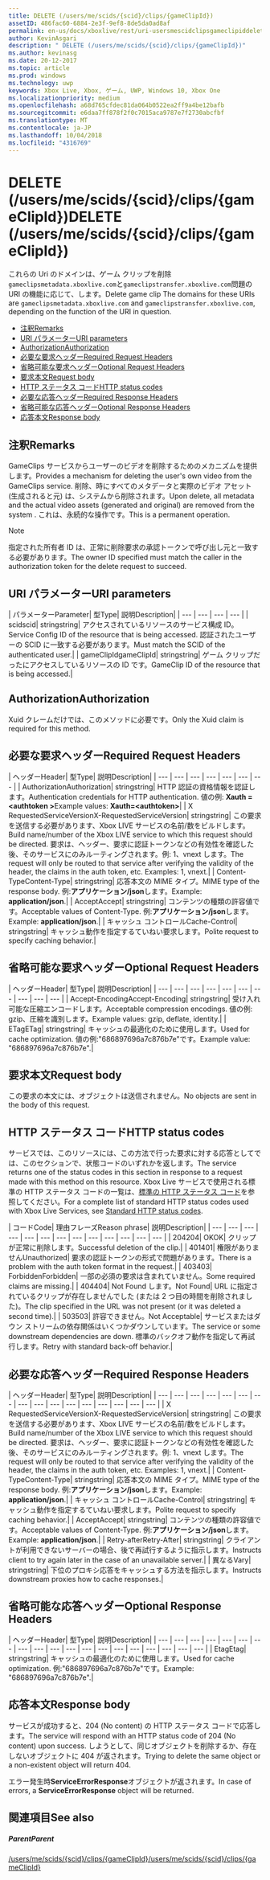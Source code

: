 ```yaml
---
title: DELETE (/users/me/scids/{scid}/clips/{gameClipId})
assetID: 486fac60-6884-2e3f-9ef8-8de5da0ad8af
permalink: en-us/docs/xboxlive/rest/uri-usersmescidclipsgameclipiddelete.html
author: KevinAsgari
description: " DELETE (/users/me/scids/{scid}/clips/{gameClipId})"
ms.author: kevinasg
ms.date: 20-12-2017
ms.topic: article
ms.prod: windows
ms.technology: uwp
keywords: Xbox Live, Xbox, ゲーム, UWP, Windows 10, Xbox One
ms.localizationpriority: medium
ms.openlocfilehash: a68d765cfdec81da064b0522ea2ff9a4be12bafb
ms.sourcegitcommit: e6daa7ff878f2f0c7015aca9787e7f2730abcfbf
ms.translationtype: MT
ms.contentlocale: ja-JP
ms.lasthandoff: 10/04/2018
ms.locfileid: "4316769"
---
```

# <a name="delete-usersmescidsscidclipsgameclipid"></a><span data-ttu-id="e72ca-104">DELETE (/users/me/scids/{scid}/clips/{gameClipId})</span><span class="sxs-lookup"><span data-stu-id="e72ca-104">DELETE (/users/me/scids/{scid}/clips/{gameClipId})</span></span>
<span data-ttu-id="e72ca-105">これらの Uri のドメインは、ゲーム クリップを削除`gameclipsmetadata.xboxlive.com`と`gameclipstransfer.xboxlive.com`問題の URI の機能に応じて、します。</span><span class="sxs-lookup"><span data-stu-id="e72ca-105">Delete game clip The domains for these URIs are `gameclipsmetadata.xboxlive.com` and `gameclipstransfer.xboxlive.com`, depending on the function of the URI in question.</span></span>
 
  * [<span data-ttu-id="e72ca-106">注釈</span><span class="sxs-lookup"><span data-stu-id="e72ca-106">Remarks</span></span>](#ID4EX)
  * [<span data-ttu-id="e72ca-107">URI パラメーター</span><span class="sxs-lookup"><span data-stu-id="e72ca-107">URI parameters</span></span>](#ID4ECB)
  * [<span data-ttu-id="e72ca-108">Authorization</span><span class="sxs-lookup"><span data-stu-id="e72ca-108">Authorization</span></span>](#ID4ENB)
  * [<span data-ttu-id="e72ca-109">必要な要求ヘッダー</span><span class="sxs-lookup"><span data-stu-id="e72ca-109">Required Request Headers</span></span>](#ID4EYB)
  * [<span data-ttu-id="e72ca-110">省略可能な要求ヘッダー</span><span class="sxs-lookup"><span data-stu-id="e72ca-110">Optional Request Headers</span></span>](#ID4EEE)
  * [<span data-ttu-id="e72ca-111">要求本文</span><span class="sxs-lookup"><span data-stu-id="e72ca-111">Request body</span></span>](#ID4ENF)
  * [<span data-ttu-id="e72ca-112">HTTP ステータス コード</span><span class="sxs-lookup"><span data-stu-id="e72ca-112">HTTP status codes</span></span>](#ID4EYF)
  * [<span data-ttu-id="e72ca-113">必要な応答ヘッダー</span><span class="sxs-lookup"><span data-stu-id="e72ca-113">Required Response Headers</span></span>](#ID4EIAAC)
  * [<span data-ttu-id="e72ca-114">省略可能な応答ヘッダー</span><span class="sxs-lookup"><span data-stu-id="e72ca-114">Optional Response Headers</span></span>](#ID4E2CAC)
  * [<span data-ttu-id="e72ca-115">応答本文</span><span class="sxs-lookup"><span data-stu-id="e72ca-115">Response body</span></span>](#ID4E2DAC)
 
<a id="ID4EX"></a>

 
## <a name="remarks"></a><span data-ttu-id="e72ca-116">注釈</span><span class="sxs-lookup"><span data-stu-id="e72ca-116">Remarks</span></span>
 
<span data-ttu-id="e72ca-117">GameClips サービスからユーザーのビデオを削除するためのメカニズムを提供します。</span><span class="sxs-lookup"><span data-stu-id="e72ca-117">Provides a mechanism for deleting the user's own video from the GameClips service.</span></span> <span data-ttu-id="e72ca-118">削除、時にすべてのメタデータと実際のビデオ アセット (生成されると元) は、システムから削除されます。</span><span class="sxs-lookup"><span data-stu-id="e72ca-118">Upon delete, all metadata and the actual video assets (generated and original) are removed from the system .</span></span> <span data-ttu-id="e72ca-119">これは、永続的な操作です。</span><span class="sxs-lookup"><span data-stu-id="e72ca-119">This is a permanent operation.</span></span> 

> [!NOTE] 
> <span data-ttu-id="e72ca-120">指定された所有者 ID は、正常に削除要求の承認トークンで呼び出し元と一致する必要があります。</span><span class="sxs-lookup"><span data-stu-id="e72ca-120">The owner ID specified must match the caller in the authorization token for the delete request to succeed.</span></span> 


  
<a id="ID4ECB"></a>

 
## <a name="uri-parameters"></a><span data-ttu-id="e72ca-121">URI パラメーター</span><span class="sxs-lookup"><span data-stu-id="e72ca-121">URI parameters</span></span>
 
| <span data-ttu-id="e72ca-122">パラメーター</span><span class="sxs-lookup"><span data-stu-id="e72ca-122">Parameter</span></span>| <span data-ttu-id="e72ca-123">型</span><span class="sxs-lookup"><span data-stu-id="e72ca-123">Type</span></span>| <span data-ttu-id="e72ca-124">説明</span><span class="sxs-lookup"><span data-stu-id="e72ca-124">Description</span></span>| 
| --- | --- | --- | --- | 
| <span data-ttu-id="e72ca-125">scid</span><span class="sxs-lookup"><span data-stu-id="e72ca-125">scid</span></span>| <span data-ttu-id="e72ca-126">string</span><span class="sxs-lookup"><span data-stu-id="e72ca-126">string</span></span>| <span data-ttu-id="e72ca-127">アクセスされているリソースのサービス構成 ID。</span><span class="sxs-lookup"><span data-stu-id="e72ca-127">Service Config ID of the resource that is being accessed.</span></span> <span data-ttu-id="e72ca-128">認証されたユーザーの SCID に一致する必要があります。</span><span class="sxs-lookup"><span data-stu-id="e72ca-128">Must match the SCID of the authenticated user.</span></span>| 
| <span data-ttu-id="e72ca-129">gameClipId</span><span class="sxs-lookup"><span data-stu-id="e72ca-129">gameClipId</span></span>| <span data-ttu-id="e72ca-130">string</span><span class="sxs-lookup"><span data-stu-id="e72ca-130">string</span></span>| <span data-ttu-id="e72ca-131">ゲーム クリップだったにアクセスしているリソースの ID です。</span><span class="sxs-lookup"><span data-stu-id="e72ca-131">GameClip ID of the resource that is being accessed.</span></span>| 
  
<a id="ID4ENB"></a>

 
## <a name="authorization"></a><span data-ttu-id="e72ca-132">Authorization</span><span class="sxs-lookup"><span data-stu-id="e72ca-132">Authorization</span></span>
 
<span data-ttu-id="e72ca-133">Xuid クレームだけでは、このメソッドに必要です。</span><span class="sxs-lookup"><span data-stu-id="e72ca-133">Only the Xuid claim is required for this method.</span></span>
  
<a id="ID4EYB"></a>

 
## <a name="required-request-headers"></a><span data-ttu-id="e72ca-134">必要な要求ヘッダー</span><span class="sxs-lookup"><span data-stu-id="e72ca-134">Required Request Headers</span></span>
 
| <span data-ttu-id="e72ca-135">ヘッダー</span><span class="sxs-lookup"><span data-stu-id="e72ca-135">Header</span></span>| <span data-ttu-id="e72ca-136">型</span><span class="sxs-lookup"><span data-stu-id="e72ca-136">Type</span></span>| <span data-ttu-id="e72ca-137">説明</span><span class="sxs-lookup"><span data-stu-id="e72ca-137">Description</span></span>| 
| --- | --- | --- | --- | --- | --- | --- | 
| <span data-ttu-id="e72ca-138">Authorization</span><span class="sxs-lookup"><span data-stu-id="e72ca-138">Authorization</span></span>| <span data-ttu-id="e72ca-139">string</span><span class="sxs-lookup"><span data-stu-id="e72ca-139">string</span></span>| <span data-ttu-id="e72ca-140">HTTP 認証の資格情報を認証します。</span><span class="sxs-lookup"><span data-stu-id="e72ca-140">Authentication credentials for HTTP authentication.</span></span> <span data-ttu-id="e72ca-141">値の例: <b>Xauth =&lt;authtoken ></b></span><span class="sxs-lookup"><span data-stu-id="e72ca-141">Example values: <b>Xauth=&lt;authtoken></b></span></span>| 
| <span data-ttu-id="e72ca-142">X RequestedServiceVersion</span><span class="sxs-lookup"><span data-stu-id="e72ca-142">X-RequestedServiceVersion</span></span>| <span data-ttu-id="e72ca-143">string</span><span class="sxs-lookup"><span data-stu-id="e72ca-143">string</span></span>| <span data-ttu-id="e72ca-144">この要求を送信する必要があります、Xbox LIVE サービスの名前/数をビルドします。</span><span class="sxs-lookup"><span data-stu-id="e72ca-144">Build name/number of the Xbox LIVE service to which this request should be directed.</span></span> <span data-ttu-id="e72ca-145">要求は、ヘッダー、要求に認証トークンなどの有効性を確認した後、そのサービスにのみルーティングされます。例: 1、vnext します。</span><span class="sxs-lookup"><span data-stu-id="e72ca-145">The request will only be routed to that service after verifying the validity of the header, the claims in the auth token, etc. Examples: 1, vnext.</span></span>| 
| <span data-ttu-id="e72ca-146">Content-Type</span><span class="sxs-lookup"><span data-stu-id="e72ca-146">Content-Type</span></span>| <span data-ttu-id="e72ca-147">string</span><span class="sxs-lookup"><span data-stu-id="e72ca-147">string</span></span>| <span data-ttu-id="e72ca-148">応答本文の MIME タイプ。</span><span class="sxs-lookup"><span data-stu-id="e72ca-148">MIME type of the response body.</span></span> <span data-ttu-id="e72ca-149">例:<b>アプリケーション/json</b>します。</span><span class="sxs-lookup"><span data-stu-id="e72ca-149">Example: <b>application/json</b>.</span></span>| 
| <span data-ttu-id="e72ca-150">Accept</span><span class="sxs-lookup"><span data-stu-id="e72ca-150">Accept</span></span>| <span data-ttu-id="e72ca-151">string</span><span class="sxs-lookup"><span data-stu-id="e72ca-151">string</span></span>| <span data-ttu-id="e72ca-152">コンテンツの種類の許容値です。</span><span class="sxs-lookup"><span data-stu-id="e72ca-152">Acceptable values of Content-Type.</span></span> <span data-ttu-id="e72ca-153">例:<b>アプリケーション/json</b>します。</span><span class="sxs-lookup"><span data-stu-id="e72ca-153">Example: <b>application/json</b>.</span></span>| 
| <span data-ttu-id="e72ca-154">キャッシュ コントロール</span><span class="sxs-lookup"><span data-stu-id="e72ca-154">Cache-Control</span></span>| <span data-ttu-id="e72ca-155">string</span><span class="sxs-lookup"><span data-stu-id="e72ca-155">string</span></span>| <span data-ttu-id="e72ca-156">キャッシュ動作を指定するていねい要求します。</span><span class="sxs-lookup"><span data-stu-id="e72ca-156">Polite request to specify caching behavior.</span></span>| 
  
<a id="ID4EEE"></a>

 
## <a name="optional-request-headers"></a><span data-ttu-id="e72ca-157">省略可能な要求ヘッダー</span><span class="sxs-lookup"><span data-stu-id="e72ca-157">Optional Request Headers</span></span>
 
| <span data-ttu-id="e72ca-158">ヘッダー</span><span class="sxs-lookup"><span data-stu-id="e72ca-158">Header</span></span>| <span data-ttu-id="e72ca-159">型</span><span class="sxs-lookup"><span data-stu-id="e72ca-159">Type</span></span>| <span data-ttu-id="e72ca-160">説明</span><span class="sxs-lookup"><span data-stu-id="e72ca-160">Description</span></span>| 
| --- | --- | --- | --- | --- | --- | --- | --- | --- | --- | 
| <span data-ttu-id="e72ca-161">Accept-Encoding</span><span class="sxs-lookup"><span data-stu-id="e72ca-161">Accept-Encoding</span></span>| <span data-ttu-id="e72ca-162">string</span><span class="sxs-lookup"><span data-stu-id="e72ca-162">string</span></span>| <span data-ttu-id="e72ca-163">受け入れ可能な圧縮エンコードします。</span><span class="sxs-lookup"><span data-stu-id="e72ca-163">Acceptable compression encodings.</span></span> <span data-ttu-id="e72ca-164">値の例: gzip、圧縮を識別します。</span><span class="sxs-lookup"><span data-stu-id="e72ca-164">Example values: gzip, deflate, identity.</span></span>| 
| <span data-ttu-id="e72ca-165">ETag</span><span class="sxs-lookup"><span data-stu-id="e72ca-165">ETag</span></span>| <span data-ttu-id="e72ca-166">string</span><span class="sxs-lookup"><span data-stu-id="e72ca-166">string</span></span>| <span data-ttu-id="e72ca-167">キャッシュの最適化のために使用します。</span><span class="sxs-lookup"><span data-stu-id="e72ca-167">Used for cache optimization.</span></span> <span data-ttu-id="e72ca-168">値の例:"686897696a7c876b7e"です。</span><span class="sxs-lookup"><span data-stu-id="e72ca-168">Example value: "686897696a7c876b7e".</span></span>| 
  
<a id="ID4ENF"></a>

 
## <a name="request-body"></a><span data-ttu-id="e72ca-169">要求本文</span><span class="sxs-lookup"><span data-stu-id="e72ca-169">Request body</span></span>
 
<span data-ttu-id="e72ca-170">この要求の本文には、オブジェクトは送信されません。</span><span class="sxs-lookup"><span data-stu-id="e72ca-170">No objects are sent in the body of this request.</span></span>
  
<a id="ID4EYF"></a>

 
## <a name="http-status-codes"></a><span data-ttu-id="e72ca-171">HTTP ステータス コード</span><span class="sxs-lookup"><span data-stu-id="e72ca-171">HTTP status codes</span></span>
 
<span data-ttu-id="e72ca-172">サービスでは、このリソースには、この方法で行った要求に対する応答としてでは、このセクションで、状態コードのいずれかを返します。</span><span class="sxs-lookup"><span data-stu-id="e72ca-172">The service returns one of the status codes in this section in response to a request made with this method on this resource.</span></span> <span data-ttu-id="e72ca-173">Xbox Live サービスで使用される標準の HTTP ステータス コードの一覧は、[標準の HTTP ステータス コード](../../additional/httpstatuscodes.md)を参照してください。</span><span class="sxs-lookup"><span data-stu-id="e72ca-173">For a complete list of standard HTTP status codes used with Xbox Live Services, see [Standard HTTP status codes](../../additional/httpstatuscodes.md).</span></span>
 
| <span data-ttu-id="e72ca-174">コード</span><span class="sxs-lookup"><span data-stu-id="e72ca-174">Code</span></span>| <span data-ttu-id="e72ca-175">理由フレーズ</span><span class="sxs-lookup"><span data-stu-id="e72ca-175">Reason phrase</span></span>| <span data-ttu-id="e72ca-176">説明</span><span class="sxs-lookup"><span data-stu-id="e72ca-176">Description</span></span>| 
| --- | --- | --- | --- | --- | --- | --- | --- | --- | --- | --- | --- | --- | 
| <span data-ttu-id="e72ca-177">204</span><span class="sxs-lookup"><span data-stu-id="e72ca-177">204</span></span>| <span data-ttu-id="e72ca-178">OK</span><span class="sxs-lookup"><span data-stu-id="e72ca-178">OK</span></span>| <span data-ttu-id="e72ca-179">クリップが正常に削除します。</span><span class="sxs-lookup"><span data-stu-id="e72ca-179">Successful deletion of the clip.</span></span>| 
| <span data-ttu-id="e72ca-180">401</span><span class="sxs-lookup"><span data-stu-id="e72ca-180">401</span></span>| <span data-ttu-id="e72ca-181">権限がありません</span><span class="sxs-lookup"><span data-stu-id="e72ca-181">Unauthorized</span></span>| <span data-ttu-id="e72ca-182">要求の認証トークンの形式で問題があります。</span><span class="sxs-lookup"><span data-stu-id="e72ca-182">There is a problem with the auth token format in the request.</span></span>| 
| <span data-ttu-id="e72ca-183">403</span><span class="sxs-lookup"><span data-stu-id="e72ca-183">403</span></span>| <span data-ttu-id="e72ca-184">Forbidden</span><span class="sxs-lookup"><span data-stu-id="e72ca-184">Forbidden</span></span>| <span data-ttu-id="e72ca-185">一部の必須の要求は含まれていません。</span><span class="sxs-lookup"><span data-stu-id="e72ca-185">Some required claims are missing.</span></span>| 
| <span data-ttu-id="e72ca-186">404</span><span class="sxs-lookup"><span data-stu-id="e72ca-186">404</span></span>| <span data-ttu-id="e72ca-187">Not Found します。</span><span class="sxs-lookup"><span data-stu-id="e72ca-187">Not Found</span></span>| <span data-ttu-id="e72ca-188">URL に指定されているクリップが存在しませんでした (または 2 つ目の時間を削除されました)。</span><span class="sxs-lookup"><span data-stu-id="e72ca-188">The clip specified in the URL was not present (or it was deleted a second time).</span></span>| 
| <span data-ttu-id="e72ca-189">503</span><span class="sxs-lookup"><span data-stu-id="e72ca-189">503</span></span>| <span data-ttu-id="e72ca-190">許容できません。</span><span class="sxs-lookup"><span data-stu-id="e72ca-190">Not Acceptable</span></span>| <span data-ttu-id="e72ca-191">サービスまたはダウン ストリームの依存関係はいくつかダウンしています。</span><span class="sxs-lookup"><span data-stu-id="e72ca-191">The service or some downstream dependencies are down.</span></span> <span data-ttu-id="e72ca-192">標準のバックオフ動作を指定して再試行します。</span><span class="sxs-lookup"><span data-stu-id="e72ca-192">Retry with standard back-off behavior.</span></span>| 
  
<a id="ID4EIAAC"></a>

 
## <a name="required-response-headers"></a><span data-ttu-id="e72ca-193">必要な応答ヘッダー</span><span class="sxs-lookup"><span data-stu-id="e72ca-193">Required Response Headers</span></span>
 
| <span data-ttu-id="e72ca-194">ヘッダー</span><span class="sxs-lookup"><span data-stu-id="e72ca-194">Header</span></span>| <span data-ttu-id="e72ca-195">型</span><span class="sxs-lookup"><span data-stu-id="e72ca-195">Type</span></span>| <span data-ttu-id="e72ca-196">説明</span><span class="sxs-lookup"><span data-stu-id="e72ca-196">Description</span></span>| 
| --- | --- | --- | --- | --- | --- | --- | --- | --- | --- | --- | --- | --- | --- | --- | --- | 
| <span data-ttu-id="e72ca-197">X RequestedServiceVersion</span><span class="sxs-lookup"><span data-stu-id="e72ca-197">X-RequestedServiceVersion</span></span>| <span data-ttu-id="e72ca-198">string</span><span class="sxs-lookup"><span data-stu-id="e72ca-198">string</span></span>| <span data-ttu-id="e72ca-199">この要求を送信する必要があります、Xbox LIVE サービスの名前/数をビルドします。</span><span class="sxs-lookup"><span data-stu-id="e72ca-199">Build name/number of the Xbox LIVE service to which this request should be directed.</span></span> <span data-ttu-id="e72ca-200">要求は、ヘッダー、要求に認証トークンなどの有効性を確認した後、そのサービスにのみルーティングされます。例: 1、vnext します。</span><span class="sxs-lookup"><span data-stu-id="e72ca-200">The request will only be routed to that service after verifying the validity of the header, the claims in the auth token, etc. Examples: 1, vnext.</span></span>| 
| <span data-ttu-id="e72ca-201">Content-Type</span><span class="sxs-lookup"><span data-stu-id="e72ca-201">Content-Type</span></span>| <span data-ttu-id="e72ca-202">string</span><span class="sxs-lookup"><span data-stu-id="e72ca-202">string</span></span>| <span data-ttu-id="e72ca-203">応答本文の MIME タイプ。</span><span class="sxs-lookup"><span data-stu-id="e72ca-203">MIME type of the response body.</span></span> <span data-ttu-id="e72ca-204">例:<b>アプリケーション/json</b>します。</span><span class="sxs-lookup"><span data-stu-id="e72ca-204">Example: <b>application/json</b>.</span></span>| 
| <span data-ttu-id="e72ca-205">キャッシュ コントロール</span><span class="sxs-lookup"><span data-stu-id="e72ca-205">Cache-Control</span></span>| <span data-ttu-id="e72ca-206">string</span><span class="sxs-lookup"><span data-stu-id="e72ca-206">string</span></span>| <span data-ttu-id="e72ca-207">キャッシュ動作を指定するていねい要求します。</span><span class="sxs-lookup"><span data-stu-id="e72ca-207">Polite request to specify caching behavior.</span></span>| 
| <span data-ttu-id="e72ca-208">Accept</span><span class="sxs-lookup"><span data-stu-id="e72ca-208">Accept</span></span>| <span data-ttu-id="e72ca-209">string</span><span class="sxs-lookup"><span data-stu-id="e72ca-209">string</span></span>| <span data-ttu-id="e72ca-210">コンテンツの種類の許容値です。</span><span class="sxs-lookup"><span data-stu-id="e72ca-210">Acceptable values of Content-Type.</span></span> <span data-ttu-id="e72ca-211">例:<b>アプリケーション/json</b>します。</span><span class="sxs-lookup"><span data-stu-id="e72ca-211">Example: <b>application/json</b>.</span></span>| 
| <span data-ttu-id="e72ca-212">Retry-after</span><span class="sxs-lookup"><span data-stu-id="e72ca-212">Retry-After</span></span>| <span data-ttu-id="e72ca-213">string</span><span class="sxs-lookup"><span data-stu-id="e72ca-213">string</span></span>| <span data-ttu-id="e72ca-214">クライアントが利用できないサーバーの場合、後で再試行するように指示します。</span><span class="sxs-lookup"><span data-stu-id="e72ca-214">Instructs client to try again later in the case of an unavailable server.</span></span>| 
| <span data-ttu-id="e72ca-215">異なる</span><span class="sxs-lookup"><span data-stu-id="e72ca-215">Vary</span></span>| <span data-ttu-id="e72ca-216">string</span><span class="sxs-lookup"><span data-stu-id="e72ca-216">string</span></span>| <span data-ttu-id="e72ca-217">下位のプロキシ応答をキャッシュする方法を指示します。</span><span class="sxs-lookup"><span data-stu-id="e72ca-217">Instructs downstream proxies how to cache responses.</span></span>| 
  
<a id="ID4E2CAC"></a>

 
## <a name="optional-response-headers"></a><span data-ttu-id="e72ca-218">省略可能な応答ヘッダー</span><span class="sxs-lookup"><span data-stu-id="e72ca-218">Optional Response Headers</span></span>
 
| <span data-ttu-id="e72ca-219">ヘッダー</span><span class="sxs-lookup"><span data-stu-id="e72ca-219">Header</span></span>| <span data-ttu-id="e72ca-220">型</span><span class="sxs-lookup"><span data-stu-id="e72ca-220">Type</span></span>| <span data-ttu-id="e72ca-221">説明</span><span class="sxs-lookup"><span data-stu-id="e72ca-221">Description</span></span>| 
| --- | --- | --- | --- | --- | --- | --- | --- | --- | --- | --- | --- | --- | --- | --- | --- | --- | --- | --- | 
| <span data-ttu-id="e72ca-222">Etag</span><span class="sxs-lookup"><span data-stu-id="e72ca-222">Etag</span></span>| <span data-ttu-id="e72ca-223">string</span><span class="sxs-lookup"><span data-stu-id="e72ca-223">string</span></span>| <span data-ttu-id="e72ca-224">キャッシュの最適化のために使用します。</span><span class="sxs-lookup"><span data-stu-id="e72ca-224">Used for cache optimization.</span></span> <span data-ttu-id="e72ca-225">例:"686897696a7c876b7e"です。</span><span class="sxs-lookup"><span data-stu-id="e72ca-225">Example: "686897696a7c876b7e".</span></span>| 
  
<a id="ID4E2DAC"></a>

 
## <a name="response-body"></a><span data-ttu-id="e72ca-226">応答本文</span><span class="sxs-lookup"><span data-stu-id="e72ca-226">Response body</span></span>
 
<span data-ttu-id="e72ca-227">サービスが成功すると、204 (No content) の HTTP ステータス コードで応答します。</span><span class="sxs-lookup"><span data-stu-id="e72ca-227">The service will respond with an HTTP status code of 204 (No content) upon success.</span></span> <span data-ttu-id="e72ca-228">しようとして、同じオブジェクトを削除するか、存在しないオブジェクトに 404 が返されます。</span><span class="sxs-lookup"><span data-stu-id="e72ca-228">Trying to delete the same object or a non-existent object will return 404.</span></span>
 
<span data-ttu-id="e72ca-229">エラー発生時**ServiceErrorResponse**オブジェクトが返されます。</span><span class="sxs-lookup"><span data-stu-id="e72ca-229">In case of errors, a **ServiceErrorResponse** object will be returned.</span></span>
  
<a id="ID4EJEAC"></a>

 
## <a name="see-also"></a><span data-ttu-id="e72ca-230">関連項目</span><span class="sxs-lookup"><span data-stu-id="e72ca-230">See also</span></span>
 
<a id="ID4ELEAC"></a>

 
##### <a name="parent"></a><span data-ttu-id="e72ca-231">Parent</span><span class="sxs-lookup"><span data-stu-id="e72ca-231">Parent</span></span> 

[<span data-ttu-id="e72ca-232">/users/me/scids/{scid}/clips/{gameClipId}</span><span class="sxs-lookup"><span data-stu-id="e72ca-232">/users/me/scids/{scid}/clips/{gameClipId}</span></span>](uri-usersmescidclipsgameclipid.md)

   